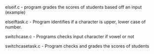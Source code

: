  elseif.c - program grades the scores of students based off an input (example)
 
 elseiftask.c - Program identifies if a character is upper, lower case of number.

 switchcase.c - Programs checks input character if vowel or not

 switchcasetask.c - Program checks and grades the scores of students
